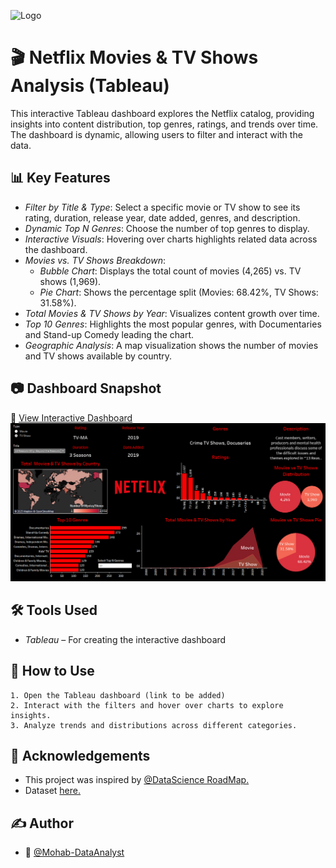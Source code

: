 
![Logo](https://images.unsplash.com/photo-1574375927938-d5a98e8ffe85?q=80&w=1469&auto=format&fit=crop&ixlib=rb-4.0.3&ixid=M3wxMjA3fDB8MHxwaG90by1wYWdlfHx8fGVufDB8fHx8fA%3D%3D)

# 🎬 Netflix Movies & TV Shows Analysis (Tableau)
This interactive Tableau dashboard explores the Netflix catalog, providing insights into content distribution, top genres, ratings, and trends over time. The dashboard is dynamic, allowing users to filter and interact with the data.


## 📊 Key Features
- *Filter by Title & Type*: Select a specific movie or TV show to see its rating, duration, release year, date added, genres, and description.
- *Dynamic Top N Genres*: Choose the number of top genres to display.
- *Interactive Visuals*: Hovering over charts highlights related data across the dashboard.
- *Movies vs. TV Shows Breakdown*:
    - *Bubble Chart*: Displays the total count of movies (4,265) vs. TV shows (1,969).
    - *Pie Chart*: Shows the percentage split (Movies: 68.42%, TV Shows: 31.58%).
- *Total Movies & TV Shows by Year*: Visualizes content growth over time.
- *Top 10 Genres*: Highlights the most popular genres, with Documentaries and Stand-up Comedy leading the chart.
- *Geographic Analysis*: A map visualization shows the number of movies and TV shows available by country.

## 📷 **Dashboard Snapshot**
🔗 [View Interactive Dashboard](https://public.tableau.com/views/NetflixDashboard_17414444502710/NetflixDashboard_?:language=en-US&:sid=&:redirect=auth&:display_count=n&:origin=viz_share_link)
![Dashboard Preview](Netflix%20Dashboard.png)

## 🛠️ Tools Used
- *Tableau* – For creating the interactive dashboard
## 📌 How to Use
    1. Open the Tableau dashboard (link to be added)
    2. Interact with the filters and hover over charts to explore insights.
    3. Analyze trends and distributions across different categories.
## 📎 Acknowledgements
- This project was inspired by [@DataScience RoadMap.](https://youtu.be/BTArwS4ljC4?si=PYZbc6g8q3Sd9Ing)
- Dataset [here.](https://github.com/DataScienceRoadMapDSRM/Tableau-Dashboards-info/blob/main/netflix_titles.csv)
## ✍️ Author
- 👤 [@Mohab-DataAnalyst](https://github.com/Mohab-DataAnalyst)
